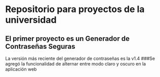 # Repositorio para proyectos de la universidad 
## El primer proyecto es un Generador de Contraseñas Seguras
La versión más reciente del generador de contraseñas es la v1.4
###Se agregó la funcionalidad de alternar entre modo claro y oscuro en la aplicación web
